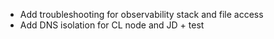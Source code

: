 - Add troubleshooting for observability stack and file access
- Add DNS isolation for CL node and JD + test
